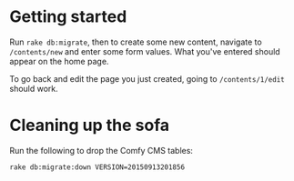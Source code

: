 # Getting started #

Run `rake db:migrate`, then to create some new content, navigate to `/contents/new` and enter some form values. What you've entered should appear on the home page.

To go back and edit the page you just created, going to `/contents/1/edit` should work.

# Cleaning up the sofa #
Run the following to drop the Comfy CMS tables:

```sh
rake db:migrate:down VERSION=20150913201856
```

